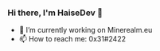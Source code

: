 ### Hi there, I'm HaiseDev 👋

- 🔭 I’m currently working on Minerealm.eu
- 📫 How to reach me: 0x31#2422
